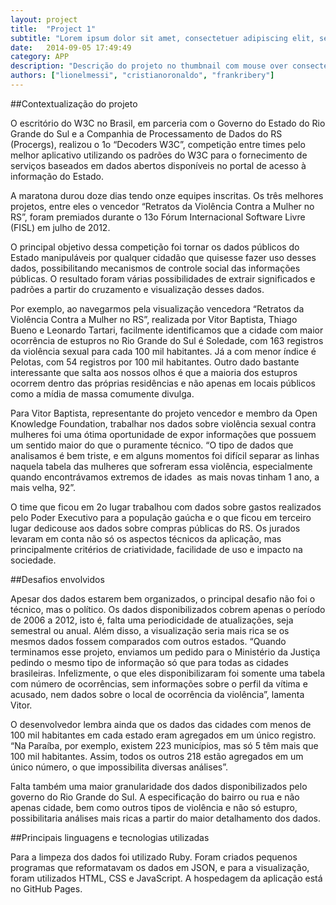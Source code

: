 ```yaml
---
layout: project
title:  "Project 1"
subtitle: "Lorem ipsum dolor sit amet, consectetuer adipiscing elit, sed diamsit e nonummy nibh euismod tincidunt ut laoreet magna aliquam."
date:   2014-09-05 17:49:49
category: APP
description: "Descrição do projeto no thumbnail com mouse over consectetuer adipiscing elit, sed diam nonummy nibh euismod tincidunt ut laoreet dolore lorem ipsum sit dolor amet [hiperlink](http://codeminer42.com){:target=\"_blank\"} aliquam erat volutpat. Ut wisi enim ad minim veniam, veniam, quis nostrud exerci tation aliquip ex ea commodo consequat."
authors: ["lionelmessi", "cristianoronaldo", "frankribery"]
---
```


##Contextualização do projeto

O escritório do W3C no Brasil, em parceria com o Governo do Estado do Rio Grande do
Sul e a Companhia de Processamento de Dados do RS (Procergs), realizou o 1o “Decoders
W3C”, competição entre times pelo melhor aplicativo utilizando os padrões do W3C para o
fornecimento de serviços baseados em dados abertos disponíveis no portal de acesso à
informação do Estado.

A maratona durou doze dias tendo onze equipes inscritas. Os três melhores projetos, entre
eles o vencedor “Retratos da Violência Contra a Mulher no RS”, foram premiados durante o
13o Fórum Internacional Software Livre (FISL) em julho de 2012.

O principal objetivo dessa competição foi tornar os dados públicos do Estado manipuláveis
por qualquer cidadão que quisesse fazer uso desses dados, possibilitando mecanismos de
controle social das informações públicas. O resultado foram várias possibilidades de
extrair significados e padrões a partir do cruzamento e visualização desses dados.

Por exemplo, ao navegarmos pela visualização vencedora “Retratos da Violência Contra a
Mulher no RS”, realizada por Vitor Baptista, Thiago Bueno e Leonardo Tartari, facilmente
identificamos que a cidade com maior ocorrência de estupros no Rio Grande do Sul é
Soledade, com 163 registros da violência sexual para cada 100 mil habitantes. Já a com
menor índice é Pelotas, com 54 registros por 100 mil habitantes. Outro dado bastante
interessante que salta aos nossos olhos é que a maioria dos estupros ocorrem dentro das
próprias residências e não apenas em locais públicos como a mídia de massa comumente
divulga.

Para Vitor Baptista, representante do projeto vencedor e membro da Open Knowledge
Foundation, trabalhar nos dados sobre violência sexual contra mulheres foi uma ótima
oportunidade de expor informações que possuem um sentido maior do que o puramente
técnico. “O tipo de dados que analisamos é bem triste, e em alguns momentos foi difícil
separar as linhas naquela tabela das mulheres que sofreram essa violência, especialmente
quando encontrávamos extremos de idades ­ as mais novas tinham 1 ano, a mais velha, 92”.

O time que ficou em 2o lugar trabalhou com dados sobre gastos realizados pelo Poder
Executivo para a população gaúcha e o que ficou em terceiro lugar dedicou­se aos dados
sobre compras públicas do RS. Os jurados levaram em conta não só os aspectos técnicos da
aplicação, mas principalmente critérios de criatividade, facilidade de uso e impacto na
sociedade.

##Desafios envolvidos

Apesar dos dados estarem bem organizados, o principal desafio não foi o técnico, mas o
político. Os dados disponibilizados cobrem apenas o período de 2006 a 2012, isto é, falta
uma periodicidade de atualizações, seja semestral ou anual. Além disso, a visualização seria
mais rica se os mesmos dados fossem comparados com outros estados. “Quando
terminamos esse projeto, enviamos um pedido para o Ministério da Justiça pedindo o
mesmo tipo de informação só que para todas as cidades brasileiras. Infelizmente, o que eles
disponibilizaram foi somente uma tabela com número de ocorrências, sem informações
sobre o perfil da vítima e acusado, nem dados sobre o local de ocorrência da violência”,
lamenta Vitor.

O desenvolvedor lembra ainda que os dados das cidades com menos de 100 mil habitantes
em cada estado eram agregados em um único registro. “Na Paraíba, por exemplo, existem
223 municípios, mas só 5 têm mais que 100 mil habitantes. Assim, todos os outros 218
estão agregados em um único número, o que impossibilita diversas análises”.

Falta também uma maior granularidade dos dados disponibilizados pelo governo do Rio
Grande do Sul. A especificação do bairro ou rua e não apenas cidade, bem como outros
tipos de violência e não só estupro, possibilitaria análises mais ricas a partir do maior
detalhamento dos dados.

##Principais linguagens e tecnologias utilizadas

Para a limpeza dos dados foi utilizado Ruby. Foram criados pequenos programas que
reformatavam os dados em JSON, e para a visualização, foram utilizados HTML, CSS e
JavaScript. A hospedagem da aplicação está no GitHub Pages.

